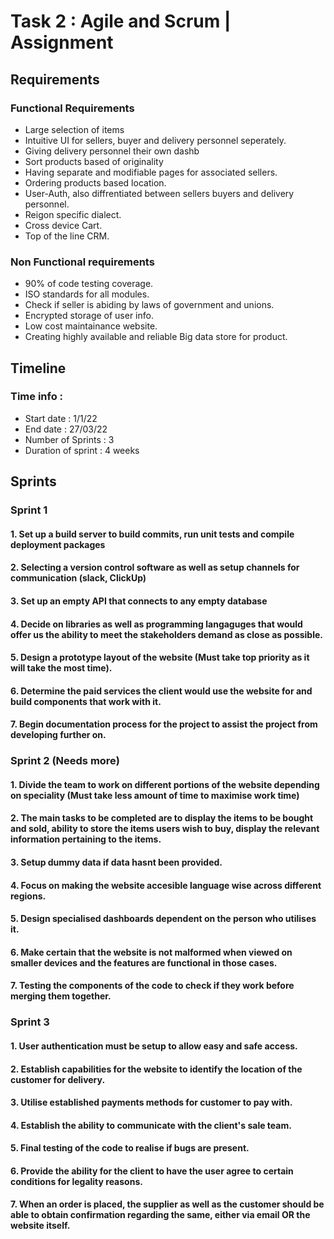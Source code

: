 # Task 2 : Agile and Scrum | Assignment

## Requirements 


### Functional Requirements
- Large selection of items 
- Intuitive UI for sellers, buyer and delivery personnel seperately.
- Giving delivery personnel their own dashb
- Sort products based of originality 
- Having separate and modifiable pages for associated sellers.
- Ordering products based location.
- User-Auth, also diffrentiated between sellers buyers and delivery personnel.
- Reigon specific dialect.
- Cross device Cart.
- Top of the line CRM.

### Non Functional requirements 
- 90% of code testing coverage.
- ISO standards for all modules.
- Check if seller is abiding by laws of government and unions.
- Encrypted storage of user info.
- Low cost maintainance website.
- Creating highly available and reliable Big data store for product.

## Timeline 

### Time info : 
- Start date : 1/1/22
- End date : 27/03/22
- Number of Sprints : 3 
- Duration of sprint : 4 weeks

## Sprints

### Sprint 1

#### 1. Set up a build server to build commits, run unit tests and compile deployment packages
#### 2. Selecting a version control software as well as setup channels for communication (slack, ClickUp)
#### 3. Set up an empty API that connects to any empty database
#### 4. Decide on libraries as well as programming langaguges that would offer us the ability to meet the stakeholders demand as close as possible.
#### 5. Design a prototype layout of the website (Must take top priority as it will take the most time).
#### 6. Determine the paid services the client would use the website for and build components that work with it.
#### 7. Begin documentation process for the project to assist the project from developing further on.


### Sprint 2 (Needs more)

#### 1. Divide the team to work on different portions of the website depending on speciality (Must take less amount of time to maximise work time)
#### 2. The main tasks to be completed are to display the items to be bought and sold, ability to store the items users wish to buy, display the relevant information pertaining to the items.
#### 3. Setup dummy data if data hasnt been provided.
#### 4. Focus on making the website accesible language wise across different regions.
#### 5. Design specialised dashboards dependent on the person who utilises it.
#### 6. Make certain that the website is not malformed when viewed on smaller devices and the features are functional in those cases.
#### 7. Testing the components of the code to check if they work before merging them together.


### Sprint 3

#### 1.  User authentication must be setup to allow easy and safe access.
#### 2.  Establish capabilities for the website to identify the location of the customer for delivery.
#### 3.  Utilise established payments methods for customer to pay with.
#### 4.  Establish the ability to communicate with the client's sale team.
#### 5.  Final testing of the code to realise if bugs are present.
#### 6.  Provide the ability for the client to have the user agree to certain conditions for legality reasons.
#### 7.  When an order is placed, the supplier as well as the customer should be able to obtain confirmation regarding the same, either via email OR the website itself.

